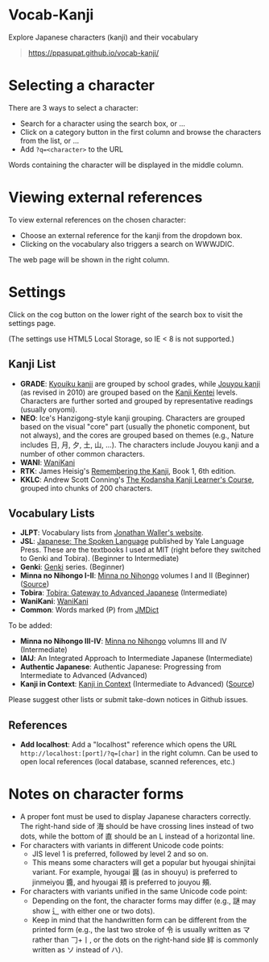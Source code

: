 # Vocab-Kanji
Explore Japanese characters (kanji) and their vocabulary

> <https://ppasupat.github.io/vocab-kanji/>

# Selecting a character

There are 3 ways to select a character:

* Search for a character using the search box, or ...
* Click on a category button in the first column and browse the characters from the list, or ...
* Add `?q=<character>` to the URL

Words containing the character will be displayed in the middle column.

# Viewing external references

To view external references on the chosen character:

* Choose an external reference for the kanji from the dropdown box.
* Clicking on the vocabulary also triggers a search on WWWJDIC.

The web page will be shown in the right column.

# Settings

Click on the cog button on the lower right of the search box to visit the settings page.

(The settings use HTML5 Local Storage, so IE < 8 is not supported.)

## Kanji List

* **GRADE**: [Kyouiku kanji](https://en.wikipedia.org/wiki/Ky%C5%8Diku_kanji)
  are grouped by school grades,
  while [Jouyou kanji](https://en.wikipedia.org/wiki/J%C5%8Dy%C5%8D_kanji)
  (as revised in 2010) are grouped based on the 
  [Kanji Kentei](http://www.kanken.or.jp/kanken/outline/data/outline_degree_national_list.pdf) levels.
  Characters are further sorted and grouped by representative readings
  (usually onyomi).
* **NEO**: Ice's Hanzigong-style kanji grouping.
  Characters are grouped based on the visual "core" part
  (usually the phonetic component, but not always),
  and the cores are grouped based on themes
  (e.g., Nature includes 日, 月, 夕, 土, 山, ...).
  The characters include Jouyou kanji and a number of other common characters.
* **WANI**: [WaniKani](https://www.wanikani.com/kanji)
* **RTK**: James Heisig's [Remembering the Kanji](https://en.wikipedia.org/wiki/Remembering_the_Kanji_and_Remembering_the_Hanzi), Book 1, 6th edition.
* **KKLC**: Andrew Scott Conning's [The Kodansha Kanji Learner's Course](https://www.amazon.com/dp/1568365268),
  grouped into chunks of 200 characters.

## Vocabulary Lists

* **JLPT**: Vocabulary lists from [Jonathan Waller's website](http://www.tanos.co.uk/jlpt/).
* **JSL**: [Japanese: The Spoken Language](http://www.tanos.co.uk/jlpt/)
  published by Yale Language Press.
  These are the textbooks I used at MIT (right before they switched to Genki
  and Tobira). (Beginner to Intermediate)
* **Genki**: [Genki](http://genki.japantimes.co.jp/index_en) series.
  (Beginner)
* **Minna no Nihongo I-II**: [Minna no Nihongo](http://www.3anet.co.jp/english/books/books_01.html)
  volumes I and II (Beginner)
  ([Source](http://kyoan.u-biq.org/tangosearch.html))
* **Tobira**: [Tobira: Gateway to Advanced Japanese](http://tobiraweb.9640.jp/) (Intermediate)
* **WaniKani**: [WaniKani](https://www.wanikani.com/vocabulary)
* **Common**: Words marked (P) from [JMDict](https://www.edrdg.org/wiki/index.php/JMdict-EDICT_Dictionary_Project)

To be added:

* **Minna no Nihongo III-IV**: [Minna no Nihongo](http://www.3anet.co.jp/english/books/books_01.html)
  volumns III and IV (Intermediate)
* **IAIJ**: An Integrated Approach to Intermediate Japanese (Intermediate)
* **Authentic Japanese**: Authentic Japanese: Progressing from Intermediate to Advanced (Advanced)
* **Kanji in Context**: [Kanji in Context](https://www.amazon.com/dp/4789007537) (Intermediate to Advanced)
  ([Source](http://www.denisowski.org/Japanese/KIC/KIC.html))

Please suggest other lists or submit take-down notices in Github issues.

## References

* **Add localhost**: Add a "localhost" reference which opens the URL
  `http://localhost:[port]/?q=[char]` in the right column.
  Can be used to open local references (local database, scanned references, etc.)

# Notes on character forms

* A proper font must be used to display Japanese characters correctly.
  The right-hand side of 海 should be have crossing lines instead of two dots,
  while the bottom of 直 should be an L instead of a horizontal line.
* For characters with variants in different Unicode code points:
  * JIS level 1 is preferred, followed by level 2 and so on.
  * This means some characters will get a popular but hyougai shinjitai variant.
    For example, hyougai 醤 (as in shouyu) is preferred to jinmeiyou 醬,
    and hyougai 頬 is preferred to jouyou 頰.
* For characters with variants unified in the same Unicode code point:
  * Depending on the font, the character forms may differ
    (e.g., 謎 may show 辶 with either one or two dots).
  * Keep in mind that the handwritten form can be different from the printed form
    (e.g., the last two stroke of 令 is usually written as マ rather than 𠃌+丨,
    or the dots on the right-hand side 絆 is commonly written as ソ instead of ハ).
